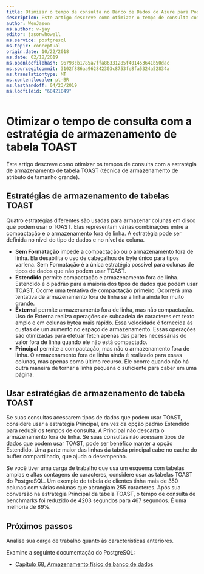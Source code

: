 ```yaml
---
title: Otimizar o tempo de consulta no Banco de Dados do Azure para PostgreSQL usando a estratégia de armazenamento de tabela TOAST
description: Este artigo descreve como otimizar o tempo de consulta com a estratégia de armazenamento de tabela TOAST em um Banco de Dados do Azure para PostgreSQL.
author: WenJason
ms.author: v-jay
editor: jasonwhowell
ms.service: postgresql
ms.topic: conceptual
origin.date: 10/22/2018
ms.date: 02/18/2019
ms.openlocfilehash: 96793cb1785a7ffa86331285f401453641b50dac
ms.sourcegitcommit: 3102f886aa962842303c8753fe8fa5324a52834a
ms.translationtype: MT
ms.contentlocale: pt-BR
ms.lasthandoff: 04/23/2019
ms.locfileid: "60421049"
---
```

# <a name="optimize-query-time-with-the-toast-table-storage-strategy"></a>Otimizar o tempo de consulta com a estratégia de armazenamento de tabela TOAST 
Este artigo descreve como otimizar os tempos de consulta com a estratégia de armazenamento de tabela TOAST (técnica de armazenamento de atributo de tamanho grande).

## <a name="toast-table-storage-strategies"></a>Estratégias de armazenamento de tabelas TOAST
Quatro estratégias diferentes são usadas para armazenar colunas em disco que podem usar o TOAST. Elas representam várias combinações entre a compactação e o armazenamento fora de linha. A estratégia pode ser definida no nível do tipo de dados e no nível da coluna.
- **Sem Formatação** impede a compactação ou o armazenamento fora de linha. Ela desabilita o uso de cabeçalhos de byte único para tipos varlena. Sem Formatação é a única estratégia possível para colunas de tipos de dados que não podem usar TOAST.
- **Estendido** permite compactação e armazenamento fora de linha. Estendido é o padrão para a maioria dos tipos de dados que podem usar TOAST. Ocorre uma tentativa de compactação primeiro. Ocorrerá uma tentativa de armazenamento fora de linha se a linha ainda for muito grande.
- **External** permite armazenamento fora de linha, mas não compactação. Uso de Externa realiza operações de subcadeia de caracteres em texto amplo e em colunas bytea mais rápido. Essa velocidade é fornecida às custas de um aumento no espaço de armazenamento. Essas operações são otimizadas para efetuar fetch apenas das partes necessárias do valor fora de linha quando ele não está compactado.
- **Principal** permite a compactação, mas não o armazenamento fora de linha. O armazenamento fora de linha ainda é realizado para essas colunas, mas apenas como último recurso. Ele ocorre quando não há outra maneira de tornar a linha pequena o suficiente para caber em uma página.

## <a name="use-toast-table-storage-strategies"></a>Usar estratégias de armazenamento de tabela TOAST
Se suas consultas acessarem tipos de dados que podem usar TOAST, considere usar a estratégia Principal, em vez da opção padrão Estendido para reduzir os tempos de consulta. A Principal não descarta o armazenamento fora de linha. Se suas consultas não acessam tipos de dados que podem usar TOAST, pode ser benéfico manter a opção Estendido. Uma parte maior das linhas da tabela principal cabe no cache do buffer compartilhado, que ajuda o desempenho.

Se você tiver uma carga de trabalho que usa um esquema com tabelas amplas e altas contagens de caracteres, considere usar as tabelas TOAST do PostgreSQL. Um exemplo de tabela de clientes tinha mais de 350 colunas com várias colunas que abrangiam 255 caracteres. Após sua conversão na estratégia Principal da tabela TOAST, o tempo de consulta de benchmarks foi reduzido de 4203 segundos para 467 segundos. É uma melhoria de 89%.

## <a name="next-steps"></a>Próximos passos
Analise sua carga de trabalho quanto às características anteriores. 

Examine a seguinte documentação do PostgreSQL: 
- [Capítulo 68, Armazenamento físico de banco de dados](https://www.postgresql.org/docs/current/storage-toast.html) 